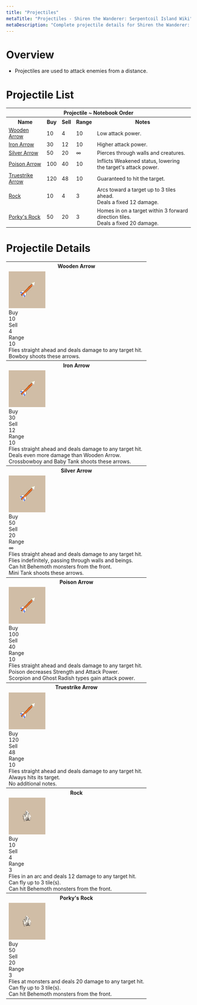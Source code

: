 ```yaml
---
title: "Projectiles"
metaTitle: "Projectiles - Shiren the Wanderer: Serpentcoil Island Wiki"
metaDescription: "Complete projectile details for Shiren the Wanderer: The Mystery Dungeon of Serpentcoil Island."
---
```


# Overview

- Projectiles are used to attack enemies from a distance.

# Projectile List

<table id="monsterList" class="pageLinksTable">
  <tr>
    <th colspan="5">Projectile ~ Notebook Order</th>
  </tr>
  <tr>
    <th>Name</th>
    <th>Buy</th>
    <th>Sell</th>
    <th>Range</th>
    <th>Notes</th>
  </tr>
  <tr>
    <td class="priceTableName"><a href="#wooden-arrow">Wooden Arrow</a></td>
    <td>10</td>
    <td>4</td>
    <td>10</td>
    <td class="leftText">Low attack power.</td>
  </tr>
  <tr>
    <td class="priceTableName"><a href="#iron-arrow">Iron Arrow</a></td>
    <td>30</td>
    <td>12</td>
    <td>10</td>
    <td class="leftText">Higher attack power.</td>
  </tr>
  <tr>
    <td class="priceTableName"><a href="#silver-arrow">Silver Arrow</a></td>
    <td>50</td>
    <td>20</td>
    <td>∞</td>
    <td class="leftText">Pierces through walls and creatures.</td>
  </tr>
  <tr>
    <td class="priceTableName"><a href="#poison-arrow">Poison Arrow</a></td>
    <td>100</td>
    <td>40</td>
    <td>10</td>
    <td class="leftText">Inflicts Weakened status, lowering the target's attack power.</td>
  </tr>
  <tr>
    <td class="priceTableName"><a href="#truestrike-arrow">Truestrike Arrow</a></td>
    <td>120</td>
    <td>48</td>
    <td>10</td>
    <td class="leftText">Guaranteed to hit the target.</td>
  </tr>
  <tr>
    <td class="priceTableName"><a href="#rock">Rock</a></td>
    <td>10</td>
    <td>4</td>
    <td>3</td>
    <td class="leftText">Arcs toward a target up to 3 tiles ahead.<br/>Deals a fixed 12 damage.</td>
  </tr>
  <tr>
    <td class="priceTableName"><a href="#porky's-rock">Porky's Rock</a></td>
    <td>50</td>
    <td>20</td>
    <td>3</td>
    <td class="leftText">Homes in on a target within 3 forward direction tiles.<br/>Deals a fixed 20 damage.</td>
  </tr>
</table>

# Projectile Details

<table class="monsterPageTable">
  <tbody>
    <tr>
      <th>
        <div class="monsterPageFlex">
          <div id="wooden-arrow">Wooden Arrow</div>
        </div>
      </th>
    </tr>
    <tr>
      <td>
        <div class="monsterPageFlex monster_table">
          <div>
            <img src="../images/other/arrow.png"/>
          </div>
          <div>
            <div class="monsterPageFlex monster_stats">
              <div>Buy</div>
              <div>10</div>
              <div>Sell</div>
              <div>4</div>
              <div>Range</div>
              <div>10</div>
            </div>
            <div class="monster_text">Flies straight ahead and deals damage to any target hit.</div>
            <div class="monster_notes">Bowboy shoots these arrows.</div>
          </div>
        </div>
      </td>
    </tr>
    <tr>
      <th>
        <div class="monsterPageFlex">
          <div id="iron-arrow">Iron Arrow</div>
        </div>
      </th>
    </tr>
    <tr>
      <td>
        <div class="monsterPageFlex monster_table">
          <div>
            <img src="../images/other/arrow.png"/>
          </div>
          <div>
            <div class="monsterPageFlex monster_stats">
              <div>Buy</div>
              <div>30</div>
              <div>Sell</div>
              <div>12</div>
              <div>Range</div>
              <div>10</div>
            </div>
            <div class="monster_text">Flies straight ahead and deals damage to any target hit.<br/>Deals even more damage than Wooden Arrow.</div>
            <div class="monster_notes">Crossbowboy and Baby Tank shoots these arrows.</div>
          </div>
        </div>
      </td>
    </tr>
    <tr>
      <th>
        <div class="monsterPageFlex">
          <div id="silver-arrow">Silver Arrow</div>
        </div>
      </th>
    </tr>
    <tr>
      <td>
        <div class="monsterPageFlex monster_table">
          <div>
            <img src="../images/other/arrow.png"/>
          </div>
          <div>
            <div class="monsterPageFlex monster_stats">
              <div>Buy</div>
              <div>50</div>
              <div>Sell</div>
              <div>20</div>
              <div>Range</div>
              <div>∞</div>
            </div>
            <div class="monster_text">Flies straight ahead and deals damage to any target hit.<br/>Flies indefinitely, passing through walls and beings.</div>
            <div class="monster_notes">Can hit Behemoth monsters from the front.<br/>Mini Tank shoots these arrows.</div>
          </div>
        </div>
      </td>
    </tr>
    <tr>
      <th>
        <div class="monsterPageFlex">
          <div id="poison-arrow">Poison Arrow</div>
        </div>
      </th>
    </tr>
    <tr>
      <td>
        <div class="monsterPageFlex monster_table">
          <div>
            <img src="../images/other/arrow.png"/>
          </div>
          <div>
            <div class="monsterPageFlex monster_stats">
              <div>Buy</div>
              <div>100</div>
              <div>Sell</div>
              <div>40</div>
              <div>Range</div>
              <div>10</div>
            </div>
            <div class="monster_text">Flies straight ahead and deals damage to any target hit.<br/>Poison decreases Strength and Attack Power.</div>
            <div class="monster_notes">Scorpion and Ghost Radish types gain attack power.</div>
          </div>
        </div>
      </td>
    </tr>
    <tr>
      <th>
        <div class="monsterPageFlex">
          <div id="truestrike-arrow">Truestrike Arrow</div>
        </div>
      </th>
    </tr>
    <tr>
      <td>
        <div class="monsterPageFlex monster_table">
          <div>
            <img src="../images/other/arrow.png"/>
          </div>
          <div>
            <div class="monsterPageFlex monster_stats">
              <div>Buy</div>
              <div>120</div>
              <div>Sell</div>
              <div>48</div>
              <div>Range</div>
              <div>10</div>
            </div>
            <div class="monster_text">Flies straight ahead and deals damage to any target hit.<br/>Always hits its target.</div>
            <div class="monster_notes">No additional notes.</div>
          </div>
        </div>
      </td>
    </tr>
    <tr>
      <th>
        <div class="monsterPageFlex">
          <div id="rock">Rock</div>
        </div>
      </th>
    </tr>
    <tr>
      <td>
        <div class="monsterPageFlex monster_table">
          <div>
            <img src="../images/other/rock.png"/>
          </div>
          <div>
            <div class="monsterPageFlex monster_stats">
              <div>Buy</div>
              <div>10</div>
              <div>Sell</div>
              <div>4</div>
              <div>Range</div>
              <div>3</div>
            </div>
            <div class="monster_text">Flies in an arc and deals 12 damage to any target hit.<br/>Can fly up to 3 tile(s).</div>
            <div class="monster_notes">Can hit Behemoth monsters from the front.</div>
          </div>
        </div>
      </td>
    </tr>
    <tr>
      <th>
        <div class="monsterPageFlex">
          <div id="porky's-rock">Porky's Rock</div>
        </div>
      </th>
    </tr>
    <tr>
      <td>
        <div class="monsterPageFlex monster_table">
          <div>
            <img src="../images/other/rock.png"/>
          </div>
          <div>
            <div class="monsterPageFlex monster_stats">
              <div>Buy</div>
              <div>50</div>
              <div>Sell</div>
              <div>20</div>
              <div>Range</div>
              <div>3</div>
            </div>
            <div class="monster_text">Flies at monsters and deals 20 damage to any target hit.<br/>Can fly up to 3 tile(s).</div>
            <div class="monster_notes">Can hit Behemoth monsters from the front.</div>
          </div>
        </div>
      </td>
    </tr>
  </tbody>
</table>
